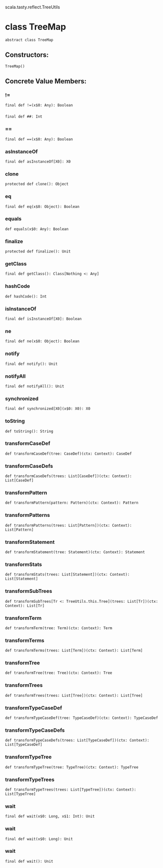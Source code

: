 scala.tasty.reflect.TreeUtils
# class TreeMap

<pre><code class="language-scala" >abstract class TreeMap</pre></code>
## Constructors:
<pre><code class="language-scala" >TreeMap()</pre></code>

## Concrete Value Members:
### !=
<pre><code class="language-scala" >final def !=(x$0: Any): Boolean</pre></code>

### ##
<pre><code class="language-scala" >final def ##: Int</pre></code>

### ==
<pre><code class="language-scala" >final def ==(x$0: Any): Boolean</pre></code>

### asInstanceOf
<pre><code class="language-scala" >final def asInstanceOf[X0]: X0</pre></code>

### clone
<pre><code class="language-scala" >protected def clone(): Object</pre></code>

### eq
<pre><code class="language-scala" >final def eq(x$0: Object): Boolean</pre></code>

### equals
<pre><code class="language-scala" >def equals(x$0: Any): Boolean</pre></code>

### finalize
<pre><code class="language-scala" >protected def finalize(): Unit</pre></code>

### getClass
<pre><code class="language-scala" >final def getClass(): Class[Nothing <: Any]</pre></code>

### hashCode
<pre><code class="language-scala" >def hashCode(): Int</pre></code>

### isInstanceOf
<pre><code class="language-scala" >final def isInstanceOf[X0]: Boolean</pre></code>

### ne
<pre><code class="language-scala" >final def ne(x$0: Object): Boolean</pre></code>

### notify
<pre><code class="language-scala" >final def notify(): Unit</pre></code>

### notifyAll
<pre><code class="language-scala" >final def notifyAll(): Unit</pre></code>

### synchronized
<pre><code class="language-scala" >final def synchronized[X0](x$0: X0): X0</pre></code>

### toString
<pre><code class="language-scala" >def toString(): String</pre></code>

### transformCaseDef
<pre><code class="language-scala" >def transformCaseDef(tree: CaseDef)(ctx: Context): CaseDef</pre></code>

### transformCaseDefs
<pre><code class="language-scala" >def transformCaseDefs(trees: List[CaseDef])(ctx: Context): List[CaseDef]</pre></code>

### transformPattern
<pre><code class="language-scala" >def transformPattern(pattern: Pattern)(ctx: Context): Pattern</pre></code>

### transformPatterns
<pre><code class="language-scala" >def transformPatterns(trees: List[Pattern])(ctx: Context): List[Pattern]</pre></code>

### transformStatement
<pre><code class="language-scala" >def transformStatement(tree: Statement)(ctx: Context): Statement</pre></code>

### transformStats
<pre><code class="language-scala" >def transformStats(trees: List[Statement])(ctx: Context): List[Statement]</pre></code>

### transformSubTrees
<pre><code class="language-scala" >def transformSubTrees[Tr <: TreeUtils.this.Tree](trees: List[Tr])(ctx: Context): List[Tr]</pre></code>

### transformTerm
<pre><code class="language-scala" >def transformTerm(tree: Term)(ctx: Context): Term</pre></code>

### transformTerms
<pre><code class="language-scala" >def transformTerms(trees: List[Term])(ctx: Context): List[Term]</pre></code>

### transformTree
<pre><code class="language-scala" >def transformTree(tree: Tree)(ctx: Context): Tree</pre></code>

### transformTrees
<pre><code class="language-scala" >def transformTrees(trees: List[Tree])(ctx: Context): List[Tree]</pre></code>

### transformTypeCaseDef
<pre><code class="language-scala" >def transformTypeCaseDef(tree: TypeCaseDef)(ctx: Context): TypeCaseDef</pre></code>

### transformTypeCaseDefs
<pre><code class="language-scala" >def transformTypeCaseDefs(trees: List[TypeCaseDef])(ctx: Context): List[TypeCaseDef]</pre></code>

### transformTypeTree
<pre><code class="language-scala" >def transformTypeTree(tree: TypeTree)(ctx: Context): TypeTree</pre></code>

### transformTypeTrees
<pre><code class="language-scala" >def transformTypeTrees(trees: List[TypeTree])(ctx: Context): List[TypeTree]</pre></code>

### wait
<pre><code class="language-scala" >final def wait(x$0: Long, x$1: Int): Unit</pre></code>

### wait
<pre><code class="language-scala" >final def wait(x$0: Long): Unit</pre></code>

### wait
<pre><code class="language-scala" >final def wait(): Unit</pre></code>

